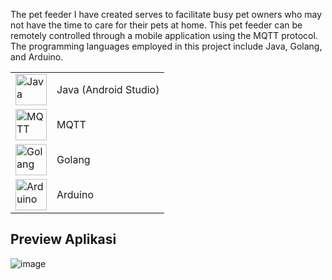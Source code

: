 The pet feeder I have created serves to facilitate busy pet owners who may not have the time to care for their pets at home. This pet feeder can be remotely controlled through a mobile application using the MQTT protocol. The programming languages employed in this project include Java, Golang, and Arduino.


<table>
  <tr>
    <!-- Kolom untuk gambar dan teks Java -->
    <td>
      <img src="https://github.com/Damaramon/Arpet-Feeder/assets/128273587/3ab87199-09d9-4c91-abed-f122c3c1a9aa" alt="Java" style="width: 50px; vertical-align: middle;">
    </td>
    <td>
      Java (Android Studio)
    </td>
  </tr>
  <tr>
    <!-- Kolom untuk gambar dan teks MQTT -->
    <td>
      <img src="URL_GAMBAR_MQTT" alt="MQTT" style="width: 50px; vertical-align: middle;">
    </td>
    <td>
      MQTT
    </td>
  </tr>
  <tr>
    <!-- Kolom untuk gambar dan teks Golang -->
    <td>
      <img src="URL_GAMBAR_GOLANG" alt="Golang" style="width: 50px; vertical-align: middle;">
    </td>
    <td>
      Golang
    </td>
  </tr>
  <tr>
    <!-- Kolom untuk gambar dan teks Arduino -->
    <td>
      <img src="URL_GAMBAR_ARDUINO" alt="Arduino" style="width: 50px; vertical-align: middle;">
    </td>
    <td>
      Arduino
    </td>
  </tr>
</table>


##  **Preview Aplikasi**
![image](https://github.com/Damaramon/Arpet-Feeder/assets/128273587/315b223c-45a4-4b69-bcbc-1e7ebdf68a75)

